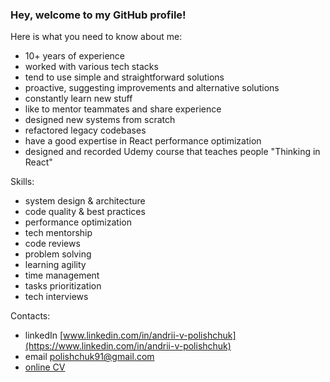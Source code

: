 ### Hey, welcome to my GitHub profile!

Here is what you need to know about me:
- 10+ years of experience
- worked with various tech stacks
- tend to use simple and straightforward solutions
- proactive, suggesting improvements and alternative solutions
- constantly learn new stuff
- like to mentor teammates and share experience
- designed new systems from scratch
- refactored legacy codebases
- have a good expertise in React performance optimization
- designed and recorded Udemy course that teaches people "Thinking in React"

Skills:
- system design & architecture
- code quality & best practices
- performance optimization
- tech mentorship
- code reviews
- problem solving
- learning agility
- time management
- tasks prioritization
- tech interviews

Contacts:
  - linkedIn [www.linkedin.com/in/andrii-v-polishchuk](https://www.linkedin.com/in/andrii-v-polishchuk)
  - email [polishchuk91@gmail.com](mailto:polishchuk91@gmail.com)
  - [online CV](https://a-polishchuk.github.io/cv/)
